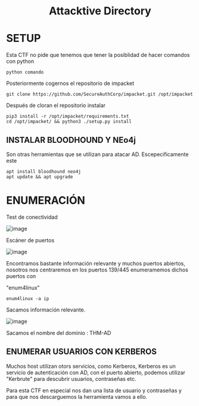 <h1 align="center"> Attacktive Directory </h1>

# SETUP

Esta CTF no pide que tenemos que tener la posiblidad de hacer comandos con python
```
python comando
```
Posteriormente cogernos el repositorio de impacket

```
git clone https://github.com/SecureAuthCorp/impacket.git /opt/impacket
```

Después de cloran el repositorio instalar 

```
pip3 install -r /opt/impacket/requirements.txt
cd /opt/impacket/ && python3 ./setup.py install
```

## INSTALAR BLOODHOUND Y NEo4j

Son otras herramientas que se utilizan para atacar AD. Escepecificamente este

```
apt install bloodhound neo4j
apt update && apt upgrade
```

# ENUMERACIÓN

Test de conectividad

![image](https://github.com/user-attachments/assets/dc3bb957-d6f0-413f-866b-936e935531d2)

Escáner de puertos

![image](https://github.com/user-attachments/assets/fd0d79d8-48fe-4eb9-ad88-8611c0a909f0)

Encontramos bastante información relevante y muchos puertos abiertos, nosotros nos centraremos en los puertos 139/445 enumeramemos dichos puertos con 

"enum4linux"

```
enum4linux -a ip
```

Sacamos información relevante.

![image](https://github.com/user-attachments/assets/356b89c9-b25b-45a9-b66a-34687c9beae1)

Sacamos el nombre del dominio : THM-AD

## ENUMERAR USUARIOS CON KERBEROS

Muchos host utilizan otors servicios, como Kerberos, Kerberos es un servicio de autenticación con AD, con el puerto abierto, podemos utilizar "Kerbrute" para descubrir usuarios, contraseñas etc.

Para esta CTF en especial nos dan una lista de usuario y contraseñas y para que nos descarguemos la herramienta vamos a ello.







